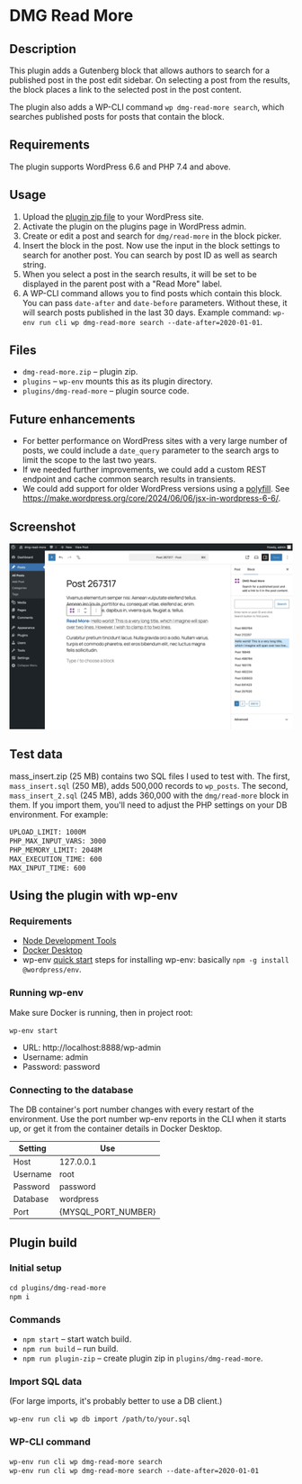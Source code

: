 # DMG Read More

## Description

This plugin adds a Gutenberg block that allows authors to search for a published post in the post edit sidebar. On selecting a post from the results, the block places a link to the selected post in the post content.

The plugin also adds a WP-CLI command `wp dmg-read-more search`, which searches published posts for posts that contain the block.

## Requirements

The plugin supports WordPress 6.6 and PHP 7.4 and above.

## Usage

1. Upload the [plugin zip file](https://github.com/andfinally/dmg-read-more/raw/refs/heads/main/dmg-read-more.zip) to your WordPress site.
2. Activate the plugin on the plugins page in WordPress admin.
3. Create or edit a post and search for `dmg/read-more` in the block picker.
4. Insert the block in the post. Now use the input in the block settings to search for another post. You can search by post ID as well as search string.
5. When you select a post in the search results, it will be set to be displayed in the parent post with a "Read More" label.
6. A WP-CLI command allows you to find posts which contain this block. You can pass `date-after` and `date-before` parameters. Without these, it will search posts published in the last 30 days. Example command: `wp-env run cli wp dmg-read-more search --date-after=2020-01-01`.

## Files

- `dmg-read-more.zip` – plugin zip.
- `plugins` – `wp-env` mounts this as its plugin directory.
- `plugins/dmg-read-more` – plugin source code.

## Future enhancements

- For better performance on WordPress sites with a very large number of posts, we could include a `date_query` parameter to the search args to limit the scope to the last two years.
- If we needed further improvements, we could add a custom REST endpoint and cache common search results in transients.
- We could add support for older WordPress versions using a [polyfill](https://github.com/WordPress/gutenberg/issues/62202#issuecomment-2156796649). See https://make.wordpress.org/core/2024/06/06/jsx-in-wordpress-6-6/.

## Screenshot

<img src="screenshot.jpg" width="640" />

## Test data

mass_insert.zip (25 MB) contains two SQL files I used to test with. The first, `mass_insert.sql` (250 MB), adds 500,000 records to `wp_posts`. The second, `mass_insert_2.sql` (245 MB), adds 360,000 with the `dmg/read-more` block in them. If you import them, you'll need to adjust the PHP settings on your DB environment. For example: 

```
UPLOAD_LIMIT: 1000M
PHP_MAX_INPUT_VARS: 3000
PHP_MEMORY_LIMIT: 2048M
MAX_EXECUTION_TIME: 600
MAX_INPUT_TIME: 600
```

## Using the plugin with wp-env

### Requirements

- [Node Development Tools](https://developer.wordpress.org/block-editor/getting-started/devenv/#node-js-development-tools)
- [Docker Desktop](https://www.docker.com/products/docker-desktop)
- wp-env [quick start](https://developer.wordpress.org/block-editor/getting-started/devenv/get-started-with-wp-env/#quick-start) steps for installing wp-env: basically `npm -g install @wordpress/env`.

### Running wp-env

Make sure Docker is running, then in project root:

`wp-env start`

- URL: http://localhost:8888/wp-admin
- Username: admin
- Password: password


### Connecting to the database

The DB container's port number changes with every restart of the environment. Use the port number wp-env reports in the CLI when it starts up, or get it from the container details in Docker Desktop.

| Setting  | Use                 |
|----------|---------------------|
| Host     | 127.0.0.1           |
| Username | root                |
| Password | password            |
| Database | wordpress           |
| Port     | {MYSQL_PORT_NUMBER} |

## Plugin build

### Initial setup

```
cd plugins/dmg-read-more
npm i
```

### Commands

- `npm start` – start watch build.
- `npm run build` – run build.
- `npm run plugin-zip` – create plugin zip in `plugins/dmg-read-more`.

### Import SQL data

(For large imports, it's probably better to use a DB client.)

`wp-env run cli wp db import /path/to/your.sql`

### WP-CLI command

```
wp-env run cli wp dmg-read-more search
wp-env run cli wp dmg-read-more search --date-after=2020-01-01
```



